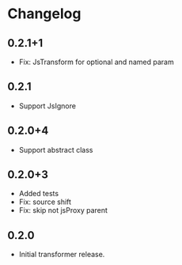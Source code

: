 # Changelog

## 0.2.1+1

- Fix: JsTransform for optional and named param

## 0.2.1

- Support JsIgnore

## 0.2.0+4

- Support abstract class

## 0.2.0+3

- Added tests
- Fix: source shift
- Fix: skip not jsProxy parent

## 0.2.0

- Initial transformer release.
